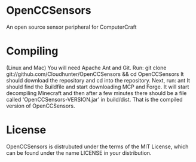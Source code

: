 OpenCCSensors
=============

An open source sensor peripheral for ComputerCraft

Compiling
=======

(Linux and Mac)
You will need Apache Ant and Git.
Run: git clone git://github.com/Cloudhunter/OpenCCSensors && cd OpenCCSensors
It should download the repository and cd into the repository.
Next, run: ant
It should find the Buildfile and start downloading MCP and Forge. It will start decompiling Minecraft and then after a few minutes there should be a file called 'OpenCCSensors-VERSION.jar' in build/dist. That is the compiled version of OpenCCSensors.

License
=======

OpenCCSensors is distrubuted under the terms of the MIT License, which can be found under the name LICENSE in your distribution.